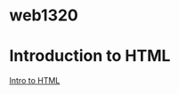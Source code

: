 # web1320

# Introduction to HTML
<a href="intro_to_html/index.html" target="_blank">Intro to HTML</a>